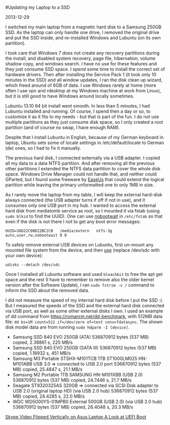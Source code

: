 #Updating my Laptop to a SSD

2013-12-29

I switched my main laptop from a magnetic hard disk to a Samsung 250GB SSD. As the laptop can only handle one drive, I removed the original drive and put the SSD inside, and re-installed Windows and Lubuntu (on its own partition).

I took care that Windows 7 does not create any recovery partitions during the install, and disabled system recovery, page file, hibernation, volume shadow copy, and windows search. I have no use for these features and they just consume SSD space. I spend some time to install the correct set of hardware drivers. Then after installing the Service Pack 1 (it took only 10 minutes in the SSD) and all window updates, I ran the disk clean up wizard, which freed around of 6GB of data. I use Windows rarely at home (more often I use vpn and rdesktop at my Windows machine at work from Linux), but it is still good to have Windows around locally sometimes.

Lubuntu 13.10 64 bit install went smooth. In less than 5 minutes, I had Lubuntu installed and running. Of course, I spend then a day or so, to customize it as it fits to my needs - but that is part of the fun. I do not use multiple partitions as they just consume disk space, so I only created a root partition (and of course no swap, I have enough RAM).

Despite that I install Lubuntu in English, because of my German keyboard in laptop, Ubuntu sets some of locale settings in /etc/default/locale to German (de) ones, so I had to fix it manually.

The previous hard disk, I connected externally via a USB adapter. I copied all my data to a data NTFS partition. And after removing all the previous other partitions I extended the NTFS data partition to cover the whole disk space. Windows Drive Manager could not handle that, and neither could GParted, but I found some freeware by [EaseUs](http://www.partition-tool.com/personal.htm) that could extend the logical partition while leaving the primary unformatted one to only 1MB in size.

As I rarely move the laptop from my table, I will keep the external hard-disk always connected (the USB adapter turns if off if not in use), and it consumes only one USB port in my hub. I wanted to access the external hard disk from mediatomb service as root, so I mounted it via fstab (using `sudo blkid` to find the UUID). One can use [nobootwait](http://askubuntu.com/questions/120/how-do-i-avoid-the-s-to-skip-message-on-boot) in `/etc/fstab` so that even if the disk is not there I not to get any boot error messages:

```
UUID=36D22C00D22BC2CB	/media/extern	ntfs-3g auto,user,rw,nobootwait 0 0
```

To safely remove external USB devices on Lubuntu, first un-mount any mounted file system from the device, and then [use](http://askubuntu.com/questions/98784/safely-unmount-external-drive-on-lubuntu) (replace /dev/sdc with your own device):

```
udisks --detach /dev/sdc
```

Once I installed all Lubuntu software and used `bleachbit` to free the apt get space and the rest (I have to remember to remove also the older kernel version after the Software Update), I ran `sudo fstrim -v /` command to inform the SSD about the removed data.

I did not measure the speed of my internal hard disk before I put the SSD :(. But I measured the speeds of the SSD and the external hard disk connected via USB port, as well as some other external disks I own. I used an example of dd command from https://romanrm.net/dd-benchmark, with 512MB data file: `dd bs=1M count=512 if=/dev/zero of=test conv=fdatasync`. The shown disk model data are from running `sudo hdparm -I [device]`.

* Samsung SSD 840 EVO 250GB (ATA)
		536870912 bytes (537 MB) copied, 2.38861 s, 225 MB/s
* Samsung SSD 840 EVO 250GB (SATA III)
		536870912 bytes (537 MB) copied, 1.18932 s, 451 MB/s
* Samsung M3 Portable STSHX-M101TCB 1TB ST1000LM025 HN-M101ABB USB 3.0 => connected to USB 2.0 port
		536870912 bytes (537 MB) copied, 25.4847 s, 21.1 MB/s
* Samsung M2 Portable 1TB SAMSUNG HN-M101XBB (USB 2.0)
		536870912 bytes (537 MB) copied, 24.7446 s, 21.7 MB/s
* Seagate ST9320325AS 320GB => connected via SCSI Disk adapter to USB 2.0 (original laptop HD) (via USB 2.0 hub)
		536870912 bytes (537 MB) copied, 24.4285 s, 22.0 MB/s
* WDC WD5000YS-01MPB0 External 500GB (USB 2.0) (via USB 2.0 hub)
		536870912 bytes (537 MB) copied, 26.4048 s, 20.3 MB/s

<ins class='nfooter'><a rel='prev' id='fprev' href='#blog/2013/2013-12-31-Skype-Video-Flipped-Vertically-on-Asus-Laptop.md'>Skype Video Flipped Vertically on Asus Laptop</a> <a rel='next' id='fnext' href='#blog/2013/2013-12-27-A-Look-at-UEFI-Boot.md'>A Look at UEFI Boot</a></ins>
